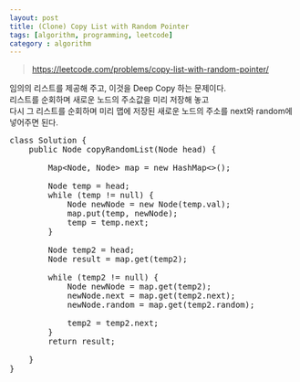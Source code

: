 ```yaml
---
layout: post
title: (Clone) Copy List with Random Pointer
tags: [algorithm, programming, leetcode]
category : algorithm
---
```


> https://leetcode.com/problems/copy-list-with-random-pointer/

임의의 리스트를 제공해 주고, 이것을 Deep Copy 하는 문제이다.  
리스트를 순회하며 새로운 노드의 주소값을 미리 저장해 놓고  
다시 그 리스트를 순회하며 미리 맵에 저장된 새로운 노드의 주소를 next와 random에 넣어주면 된다.  

<pre class="prettyprint">
class Solution {
    public Node copyRandomList(Node head) {
        
        Map&#x3C;Node, Node&#x3E; map = new HashMap&#x3C;&#x3E;();
        
        Node temp = head;
        while (temp != null) {
            Node newNode = new Node(temp.val);
            map.put(temp, newNode);
            temp = temp.next;
        }
        
        Node temp2 = head;
        Node result = map.get(temp2);
        
        while (temp2 != null) {
            Node newNode = map.get(temp2);
            newNode.next = map.get(temp2.next);
            newNode.random = map.get(temp2.random);
            
            temp2 = temp2.next;
        }
        return result;
        
    }
}
</pre>